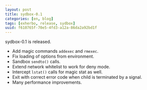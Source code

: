 ```yaml
---
layout: post
title: sydbox-0.1
categories: [en, blog]
tags: [exherbo, release, sydbox]
uuid: f610765f-70e5-4fd3-a12a-86da2a92bd1f
---
```


sydbox-0.1 is released.

* Add magic commands `addexec` and `rmexec`.
* Fix loading of options from environment.
* Sandbox `sendto()` calls.
* Extend network whitelist to work for deny mode.
* Intercept `lstat()` calls for magic stat as well.
* Exit with correct error code when child is terminated by a signal.
* Many performance improvements.
